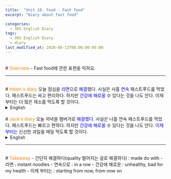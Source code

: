 ```yaml
---
title:  "Unit 10. Food - Fast food"
excerpt: "Diary about fast food"

categories:
  - 365 English Diary
tags:
  - 365 English Diary
  - diary
last_modified_at: 2020-08-13T08:06:00-05:00
---
```

<!--
%% color
%% 주황색 : <span style="color:#FF8000"></span>
%% 파란색 : <span style="color:#0000FF"></span>
%% 빨간색 : <span style="color:#FF0000"></span>
%% 초록색 : <span style="color:#00FF00"></span>
%% 보라색 : <span style="color:#9A2EFE"></span>

주어 -> 서술어 -> 서술어 뒷자리 순으로 사고.

<span style="color:blue">
</span>
-->
<br>
# <span style="color:#FF8000">Overview</span>
- Fast food에 관한 표현을 익혀요.
  
----
<br>
<!-- mp3 -->
<audio id="a1" src="/assets/mp3/365english/Week2_05_01.mp3" preload hidden="false"></audio>
<audio id="a2" src="/assets/mp3/365english/Week2_05_02.mp3" preload hidden="false"></audio>
<audio id="a3" src="/assets/mp3/365english/Week2_05_03.mp3" preload hidden="false"></audio>
<audio id="a4" src="/assets/mp3/365english/Week2_05_04.mp3" preload hidden="false"></audio>
<audio id="a5" src="/assets/mp3/365english/Week2_05_05.mp3" preload hidden="false"></audio>
<audio id="a6" src="/assets/mp3/365english/Week2_05_06.mp3" preload hidden="false"></audio>
<audio id="a7" src="/assets/mp3/365english/Week2_05_07.mp3" preload hidden="false"></audio>
<audio id="a8" src="/assets/mp3/365english/Week2_05_08.mp3" preload hidden="false"></audio>
<audio id="a9" src="/assets/mp3/365english/Week2_05_09.mp3" preload hidden="false"></audio>
<audio id="a10" src="/assets/mp3/365english/Week2_05_10.mp3" preload hidden="false"></audio>
# <span style="color:#FF8000">Helen's diary</span>
오늘 점심을 <span style="color:blue">라면</span>으로 <span style="color:blue">해결</span>했다.  
사실은 사흘 <span style="color:blue">연속</span> 패스트푸드를 먹었다.  
패스트푸드는 싸고 편리하다.  
하지만 <span style="color:blue">건강에 해로울</span> 수 있다는 것을 나도 안다.  
이제부터는 더 많은 채소를 먹도록 할 것이다.  
  
<details>
<summary>English</summary>
<div markdown="1">
<span onclick="document.getElementById('a1').play(); return false;">I <span style="color:blue">made do with</span> <span style="color:green">instant noodles</span> for lunch today.</span>  
<span onclick="document.getElementById('a2').play(); return false;">In fact, I ate fast food for three days <span style="color:blue">in a row.</span></span>  
<span onclick="document.getElementById('a3').play(); return false;">It is cheap and convenient.</span>  
<span onclick="document.getElementById('a4').play(); return false;">But I know it can be <span style="color:blue">unhealthy.</span></span>  
<span onclick="document.getElementById('a5').play(); return false;">From now on, I'll try to eat more vegetables.</span>  
</div>
</details>
<br>
# <span style="color:#FF8000">Jack's diary</span>
오늘 저녁을 햄버거로 <span style="color:blue">해결했다.</span>   
사실은 나흘 연속 패스트푸드를 먹었다.  
패스트푸드는 빠르고 편하다.  
하지만 <span style="color:blue">건강에 해로울</span>  수 있다는 것을 나도 안다.  
<span style="color:blue">이제부터는</span> 신선한 과일을 매일 먹도록 할 것이다.  
  
<details>
<summary>English</summary>
<div markdown="1">
<span onclick="document.getElementById('a6').play(); return false;">I <span style="color:blue">made do with</span> a hamburger for dinner today.</span>  
<span onclick="document.getElementById('a7').play(); return false;">Actually, I ate fast food for four days in a row.</span>  
<span onclick="document.getElementById('a8').play(); return false;">It is quick and easy.</span>  
<span onclick="document.getElementById('a9').play(); return false;">But I know it can be <span style="color:blue">bad for my health.</span></span>  
<span onclick="document.getElementById('a10').play(); return false;"><span style="color:blue">Starting from now,</span> I'll try to eat fresh fruits every day.</span>  
</div>
</details>
  
----
<br>
# <span style="color:#FF8000">Takeaway</span>
- 간단히 해결하다(quality 떨어지는 걸로 해결하다) : made do with
- 라면 : instant noodles
- 연속으로 : in a row
- 건강에 해로운 : unhealthy, bad for my health
- 이제 부터는 : starting from now, from now on